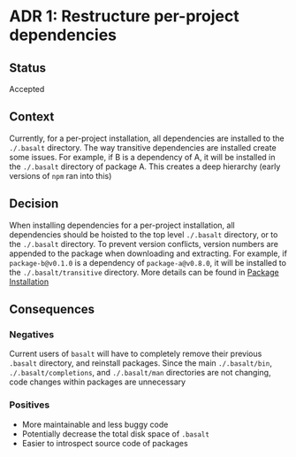 # ADR 1: Restructure per-project dependencies

## Status

Accepted

## Context

Currently, for a per-project installation, all dependencies are installed to the `./.basalt` directory. The way transitive dependencies are installed create some issues. For example, if B is a dependency of A, it will be installed in the `./.basalt` directory of package A. This creates a deep hierarchy (early versions of `npm` ran into this)

## Decision

When installing dependencies for a per-project installation, all dependencies should be hoisted to the top level `./.basalt` directory, or to the `./.basalt` directory. To prevent version conflicts, version numbers are appended to the package when downloading and extracting. For example, if `package-b@v0.1.0` is a dependency of `package-a@v0.8.0`, it will be installed to the `./.basalt/transitive` directory. More details can be found in [Package Installation](./docs/internals/package-installation.md)

## Consequences

### Negatives

Current users of `basalt` will have to completely remove their previous `.basalt` directory, and reinstall packages. Since the main `./.basalt/bin`, `./.basalt/completions`, and `./.basalt/man` directories are not changing, code changes within packages are unnecessary

### Positives

- More maintainable and less buggy code
- Potentially decrease the total disk space of `.basalt`
- Easier to introspect source code of packages
